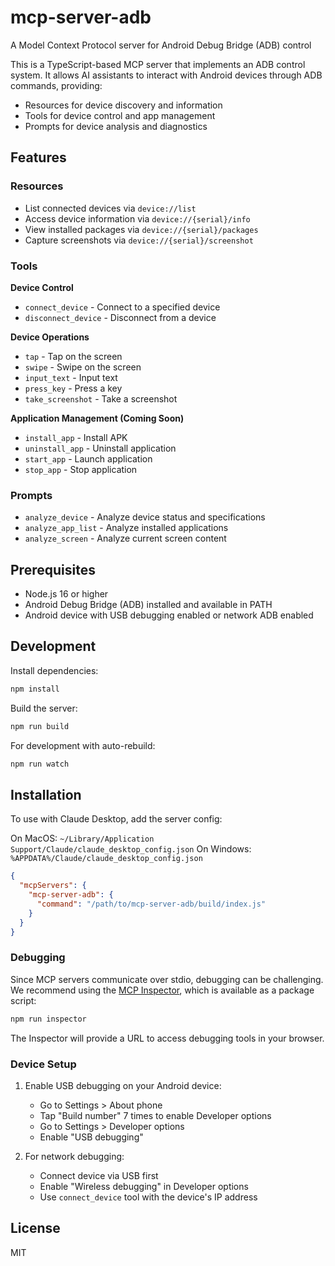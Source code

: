 # mcp-server-adb

A Model Context Protocol server for Android Debug Bridge (ADB) control

This is a TypeScript-based MCP server that implements an ADB control system. It allows AI assistants to interact with Android devices through ADB commands, providing:

- Resources for device discovery and information
- Tools for device control and app management
- Prompts for device analysis and diagnostics

## Features

### Resources
- List connected devices via `device://list`
- Access device information via `device://{serial}/info`
- View installed packages via `device://{serial}/packages`
- Capture screenshots via `device://{serial}/screenshot`

### Tools
**Device Control**
- `connect_device` - Connect to a specified device
- `disconnect_device` - Disconnect from a device

**Device Operations**
- `tap` - Tap on the screen
- `swipe` - Swipe on the screen
- `input_text` - Input text
- `press_key` - Press a key
- `take_screenshot` - Take a screenshot

**Application Management (Coming Soon)**
- `install_app` - Install APK
- `uninstall_app` - Uninstall application
- `start_app` - Launch application
- `stop_app` - Stop application

### Prompts
- `analyze_device` - Analyze device status and specifications
- `analyze_app_list` - Analyze installed applications
- `analyze_screen` - Analyze current screen content

## Prerequisites

- Node.js 16 or higher
- Android Debug Bridge (ADB) installed and available in PATH
- Android device with USB debugging enabled or network ADB enabled

## Development

Install dependencies:
```bash
npm install
```

Build the server:
```bash
npm run build
```

For development with auto-rebuild:
```bash
npm run watch
```

## Installation

To use with Claude Desktop, add the server config:

On MacOS: `~/Library/Application Support/Claude/claude_desktop_config.json`
On Windows: `%APPDATA%/Claude/claude_desktop_config.json`

```json
{
  "mcpServers": {
    "mcp-server-adb": {
      "command": "/path/to/mcp-server-adb/build/index.js"
    }
  }
}
```

### Debugging

Since MCP servers communicate over stdio, debugging can be challenging. We recommend using the [MCP Inspector](https://github.com/modelcontextprotocol/inspector), which is available as a package script:

```bash
npm run inspector
```

The Inspector will provide a URL to access debugging tools in your browser.

### Device Setup

1. Enable USB debugging on your Android device:
    - Go to Settings > About phone
    - Tap "Build number" 7 times to enable Developer options
    - Go to Settings > Developer options
    - Enable "USB debugging"

2. For network debugging:
    - Connect device via USB first
    - Enable "Wireless debugging" in Developer options
    - Use `connect_device` tool with the device's IP address

## License

MIT
